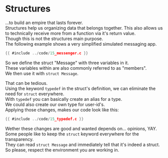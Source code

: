 # Structures

...to build an empire that lasts forever.  
Structures help us organizing data that belongs together. This also allows us to
technically receive more from a function via it's return value.  
Though this is not the structures main purpose.  
The following example shows a very simplified simulated messaging app.  

```c
{{ #include ../code/15_messenger.c }}
```

So we define the struct "Message" with three variables in it.  
These variables within are also commonly referred to as "members".  
We then use it with `struct Message`.  
  
That can be tedious.  
Using the keyword `typedef` in the struct's definition, we can eliminate the
need for `struct` everywhere.  
With `typedef` you can basically create an alias for a type.  
We could also create our own type for user-id's.  
Applying those changes, makes our code look like this:  

```c
{{ #include ../code/15_typedef.c }}
```

Wether these changes are good and wanted depends on... opinions, YAY.  
Some people like to keep the `struct` keyword everywhere for the transparency.  
They can read `struct Message` and immediately tell that it's indeed a struct.  
So please, respect the environment you are working in.  
